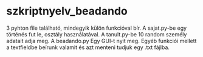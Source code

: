 # szkriptnyelv_beadando
3 pyhton file található, mindegyik külön funkcióval bír.
A sajat.py-be egy történés fut le, osztály használatával.
A tanult.py-be 10 random személy adatait adja meg.
A beadando.py Egy GUI-t nyit meg. Egyéb funkciói mellett a textfieldbe beírunk valamit és azt menteni tudjuk egy .txt fájlba.
